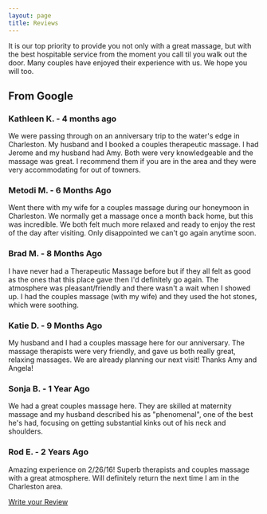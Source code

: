 ```yaml
---
layout: page
title: Reviews
---
```


It is our top priority to provide you not only with a great massage, but with the best hospitable service from the moment you call til you walk out the door.  Many couples have enjoyed their experience with us.  We hope you will too.  

## From Google

### Kathleen K. - 4 months ago
We were passing through on an anniversary trip to the water's edge in Charleston. My husband and I booked a couples therapeutic massage. I had Jerome and my husband had Amy. Both were very knowledgeable and the massage was great. I recommend them if you are in the area and they were very accommodating for out of towners.

### Metodi M. - 6 Months Ago
Went there with my wife for a couples massage during our honeymoon in Charleston. We normally get a massage once a month back home, but this was incredible. We both felt much more relaxed and ready to enjoy the rest of the day after visiting. Only disappointed we can't go again anytime soon.

### Brad M. - 8 Months Ago
I have never had a Therapeutic Massage before but if they all felt as good as the ones that this place gave then I'd definitely go again. The atmosphere was pleasant/friendly and there wasn't a wait when I showed up. I had the couples massage (with my wife) and they used the hot stones, which were soothing.

### Katie D. - 9 Months Ago
My husband and I had a couples massage here for our anniversary.  The massage therapists were very friendly, and gave us both really great, relaxing massages.  We are already planning our next visit!  Thanks Amy and Angela!

### Sonja B. - 1 Year Ago
We had a great couples massage here. They are skilled at maternity massage and my husband described his as "phenomenal", one of the best he's had, focusing on getting substantial kinks out of his neck and shoulders.

### Rod E. - 2 Years Ago
Amazing experience on 2/26/16!  Superb therapists and couples massage with a great atmosphere.  Will definitely return the next time I am in the Charleston area.

[Write your Review](https://search.google.com/local/writereview?placeid=ChIJyYjisnJ8_ogR-7Khp0qBbSY)



